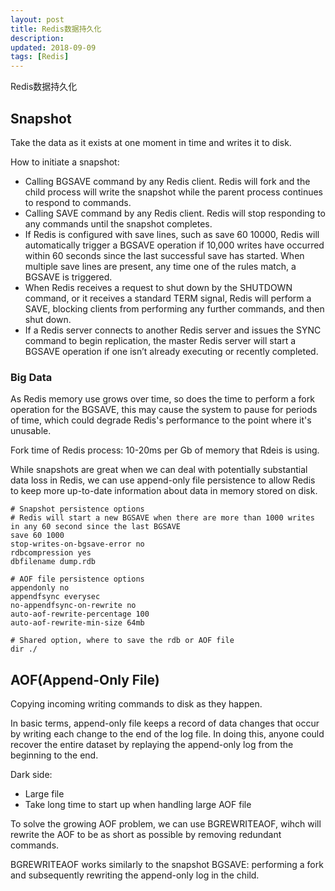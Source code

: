 ```yaml
---
layout: post
title: Redis数据持久化
description: 
updated: 2018-09-09
tags: [Redis]
---
```


Redis数据持久化

<!-- more -->

## Snapshot

Take the data as it exists at one moment in time and writes it to disk.

How to initiate a snapshot:
- Calling BGSAVE command by any Redis client. Redis will fork and the child process will write the snapshot while the parent process continues to respond to commands.
- Calling SAVE command by any Redis client. Redis will stop responding to any commands until the snapshot completes.
- If Redis is configured with save lines, such as save 60 10000, Redis will automatically trigger a BGSAVE operation if 10,000 writes have occurred within 60 seconds since the last successful save has started. When multiple save lines are present, any time one of the rules match, a BGSAVE is triggered.  
- When Redis receives a request to shut down by the SHUTDOWN command, or it receives a standard TERM signal, Redis will perform a SAVE, blocking clients from performing any further commands, and then shut down.
- If a Redis server connects to another Redis server and issues the SYNC command to begin replication, the master Redis server will start a BGSAVE operation if one isn’t already executing or recently completed.

### Big Data

As Redis memory use grows over time, so does the time to perform a fork operation for the BGSAVE, this may cause the system to pause for periods of time, which could degrade Redis's performance to the point where it's unusable.  

Fork time of Redis process: 10-20ms per Gb of memory that Rdeis is using.

While snapshots are great when we can deal with potentially substantial data loss in Redis, we can use append-only file persistence to allow Redis to keep more up-to-date information about data in memory stored on disk.

```
# Snapshot persistence options
# Redis will start a new BGSAVE when there are more than 1000 writes in any 60 second since the last BGSAVE
save 60 1000
stop-writes-on-bgsave-error no
rdbcompression yes
dbfilename dump.rdb

# AOF file persistence options
appendonly no
appendfsync everysec
no-appendfsync-on-rewrite no
auto-aof-rewrite-percentage 100
auto-aof-rewrite-min-size 64mb

# Shared option, where to save the rdb or AOF file
dir ./
```

## AOF(Append-Only File)

Copying incoming writing commands to disk as they happen.

In basic terms, append-only file keeps a record of data changes that occur by writing each change to the end of the log file. In doing this, anyone could recover the entire dataset by replaying the append-only log from the beginning to the end.

Dark side:
- Large file
- Take long time to start up when handling large AOF file

To solve the growing AOF problem, we can use BGREWRITEAOF, wihch will rewrite the AOF to be as short as possible by removing redundant commands.

BGREWRITEAOF works similarly to the snapshot BGSAVE: performing a fork and subsequently rewriting the append-only log in the child.
